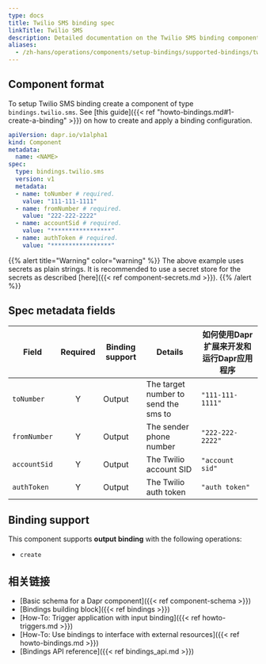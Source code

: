 ```yaml
---
type: docs
title: Twilio SMS binding spec
linkTitle: Twilio SMS
description: Detailed documentation on the Twilio SMS binding component
aliases:
  - /zh-hans/operations/components/setup-bindings/supported-bindings/twilio/
---
```


## Component format

To setup Twilio SMS binding create a component of type `bindings.twilio.sms`. See [this guide]({{< ref "howto-bindings.md#1-create-a-binding" >}}) on how to create and apply a binding configuration.

```yaml
apiVersion: dapr.io/v1alpha1
kind: Component
metadata:
  name: <NAME>
spec:
  type: bindings.twilio.sms
  version: v1
  metadata:
  - name: toNumber # required.
    value: "111-111-1111"
  - name: fromNumber # required.
    value: "222-222-2222"
  - name: accountSid # required.
    value: "*****************"
  - name: authToken # required.
    value: "*****************"
```

{{% alert title="Warning" color="warning" %}}
The above example uses secrets as plain strings. It is recommended to use a secret store for the secrets as described [here]({{< ref component-secrets.md >}}).
{{% /alert %}}

## Spec metadata fields

| Field        | Required | Binding support | Details                              | 如何使用Dapr扩展来开发和运行Dapr应用程序 |
| ------------ | :------: | --------------- | ------------------------------------ | ------------------------ |
| `toNumber`   |     Y    | Output          | The target number to send the sms to | `"111-111-1111"`         |
| `fromNumber` |     Y    | Output          | The sender phone number              | `"222-222-2222"`         |
| `accountSid` |     Y    | Output          | The Twilio account SID               | `"account sid"`          |
| `authToken`  |     Y    | Output          | The Twilio auth token                | `"auth token"`           |

## Binding support

This component supports **output binding** with the following operations:

- `create`

## 相关链接

- [Basic schema for a Dapr component]({{< ref component-schema >}})
- [Bindings building block]({{< ref bindings >}})
- [How-To: Trigger application with input binding]({{< ref howto-triggers.md >}})
- [How-To: Use bindings to interface with external resources]({{< ref howto-bindings.md >}})
- [Bindings API reference]({{< ref bindings_api.md >}})
